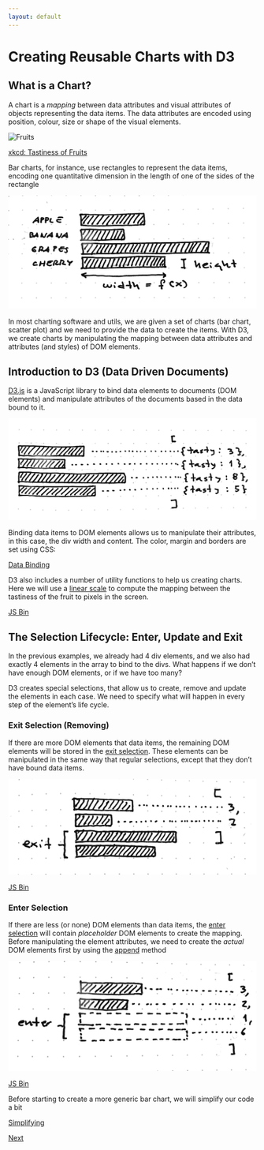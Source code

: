```yaml
---
layout: default
---
```


# Creating Reusable Charts with D3

## What is a Chart?

A chart is a _mapping_ between data attributes and visual attributes of objects representing the data items. The data attributes are encoded using position, colour, size or shape of the visual elements.


![Fruits](http://imgs.xkcd.com/comics/fuck_grapefruit.png)


[xkcd: Tastiness of Fruits](https://xkcd.com/388/)

Bar charts, for instance, use rectangles to represent the data items, encoding one quantitative dimension in the length of one of the sides of the rectangle

![Bar chart](images/barchart.jpg)

In most charting software and utils, we are given a set of charts (bar chart, scatter plot) and we need to provide the data to create the items. With D3, we create charts by manipulating the mapping between data attributes and attributes (and styles) of DOM elements.

## Introduction to D3 (Data Driven Documents)

[D3.js](http://www.d3js.org) is a JavaScript library to bind data elements to documents (DOM elements) and manipulate attributes of the documents based in the data bound to it.

![Data Binding](images/data-binding.jpg)

Binding data items to DOM elements allows us to manipulate their attributes, in this case, the div width and content. The color, margin and borders are set using CSS:

<a class="jsbin-embed" href="http://jsbin.com/wefila/latest/embed?js,output">Data Binding</a>
<script src="http://static.jsbin.com/js/embed.js"></script>

D3 also includes a number of utility functions to help us creating charts. Here we will use a [linear scale](https://github.com/mbostock/d3/wiki/Quantitative-Scales#linear-scales) to compute the mapping between the tastiness of the fruit to pixels in the screen.

<a class="jsbin-embed" href="http://jsbin.com/gepuvi/latest/embed?html,js&height=600px">JS Bin</a>

## The Selection Lifecycle: Enter, Update and Exit

In the previous examples, we already had 4 div elements, and we also had exactly 4 elements in the array to bind to the divs. What happens if we don’t have enough DOM elements, or if we have too many?

D3 creates special selections, that allow us to create, remove and update the elements in each case. We need to specify what will happen in every step of the element’s life cycle.

### Exit Selection (Removing)

If there are more DOM elements that data items, the remaining DOM elements will be stored in the [exit selection](https://github.com/mbostock/d3/wiki/Selections#exit). These elements can be manipulated in the same way that regular selections, except that they don’t have bound data items.

![Exit selection](images/exit-selection.jpg)

<a class="jsbin-embed" href="http://jsbin.com/wilaja/latest/embed?html,js&height=700px">JS Bin</a>

### Enter Selection

If there are less (or none) DOM elements than data items, the [enter selection](https://github.com/mbostock/d3/wiki/Selections#enter) will contain _placeholder_ DOM elements to create the mapping. Before manipulating the element attributes, we need to create the _actual_ DOM elements first by using the [append](https://github.com/mbostock/d3/wiki/Selections#append) method

![Enter selection](/images/enter-selection.jpg)

<a class="jsbin-embed" href="http://jsbin.com/tosubi/latest/embed?js,output&height=700px">JS Bin</a>

Before starting to create a more generic bar chart, we will simplify our code a bit

<a class="jsbin-embed" href="http://jsbin.com/canawi/latest/embed?html,js&height=900px">Simplifying</a>


[Next](/charting-function.html)
